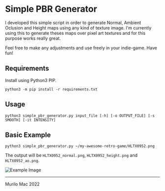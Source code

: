 # Simple PBR Generator

I developed this simple script in order to generate Normal, Ambient Oclusion and Height maps using any kind of texture image. 
I'm currently using this to generate theses maps over pixel art textures and for this purpose works really great.

Feel free to make any adjustments and use freely in your indie-game. Have fun!

## Requirements
Install using Python3 PIP.

```console
python3 -m pip install -r requirements.txt
```

## Usage
```console
python3 simple_pbr_generator.py input_file [-h] [-o OUTPUT_FILE] [-s SMOOTH] [-it INTENSITY]
```

## Basic Example
```console
python3 simple_pbr_generator.py ~/my-awesome-retro-game/HLTX0952.png
```

The output will be `HLTX0952_normal.png`, `HLTX0952_height.png` and `HLTX0952_ao.png`.

![Example Image](https://i.imgur.com/xzSD549.png)

---
Murilo Mac 2022

